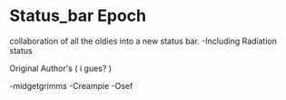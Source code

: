 # Status_bar Epoch
collaboration of all the oldies into a new status bar.
-Including Radiation status


Original Author's ( i gues? ) 

-midgetgrimms
-Creampie
-Osef



